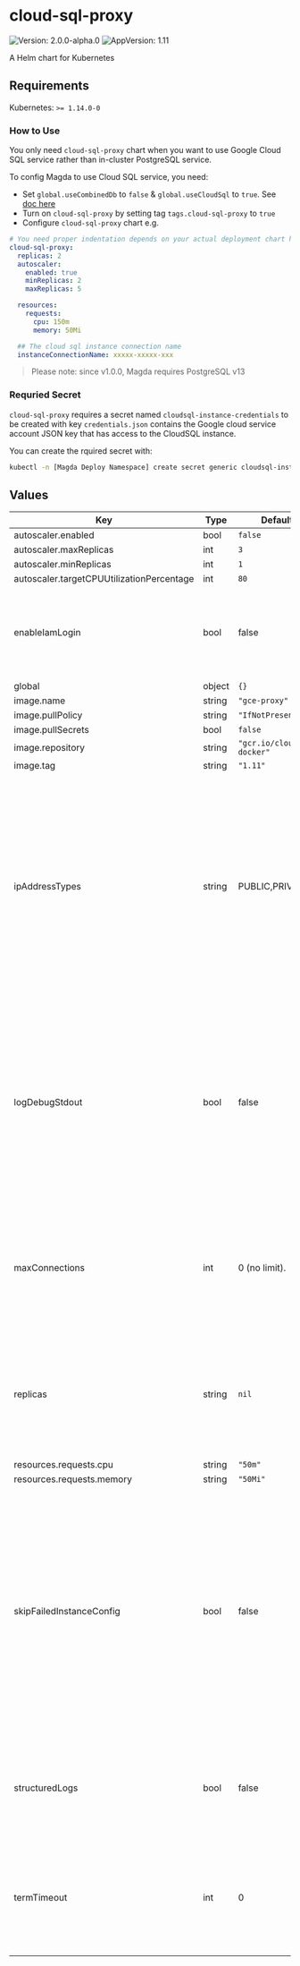 # cloud-sql-proxy

![Version: 2.0.0-alpha.0](https://img.shields.io/badge/Version-2.0.0--alpha.0-informational?style=flat-square) ![AppVersion: 1.11](https://img.shields.io/badge/AppVersion-1.11-informational?style=flat-square)

A Helm chart for Kubernetes

## Requirements

Kubernetes: `>= 1.14.0-0`

### How to Use

You only need `cloud-sql-proxy` chart when you want to use Google Cloud SQL service rather than in-cluster PostgreSQL service.

To config Magda to use Cloud SQL service, you need:
- Set `global.useCombinedDb` to `false` & `global.useCloudSql` to `true`. See [doc here](https://github.com/magda-io/magda/tree/master/deploy/helm/magda-core#values)
- Turn on `cloud-sql-proxy` by setting tag `tags.cloud-sql-proxy` to `true`
- Configure `cloud-sql-proxy` chart e.g.

```yaml
# You need proper indentation depends on your actual deployment chart hierarchy
cloud-sql-proxy:
  replicas: 2
  autoscaler:
    enabled: true
    minReplicas: 2
    maxReplicas: 5

  resources:
    requests:
      cpu: 150m
      memory: 50Mi

  ## The cloud sql instance connection name
  instanceConnectionName: xxxxx-xxxxx-xxx
```

> Please note: since v1.0.0, Magda requires PostgreSQL v13

### Requried Secret

`cloud-sql-proxy` requires a secret named `cloudsql-instance-credentials` to be created with key `credentials.json` contains
the Google cloud service account JSON key that has access to the CloudSQL instance.

You can create the rquired secret with:

```bash
kubectl -n [Magda Deploy Namespace] create secret generic cloudsql-instance-credentials --from-file=credentials.json=[local path to service account JSON key file]
```

## Values

| Key | Type | Default | Description |
|-----|------|---------|-------------|
| autoscaler.enabled | bool | `false` |  |
| autoscaler.maxReplicas | int | `3` |  |
| autoscaler.minReplicas | int | `1` |  |
| autoscaler.targetCPUUtilizationPercentage | int | `80` |  |
| enableIamLogin | bool | false | Enables the proxy to use Cloud SQL IAM database authentication. Available from docker image 1.23.0 |
| global | object | `{}` |  |
| image.name | string | `"gce-proxy"` |  |
| image.pullPolicy | string | `"IfNotPresent"` |  |
| image.pullSecrets | bool | `false` |  |
| image.repository | string | `"gcr.io/cloudsql-docker"` |  |
| image.tag | string | `"1.11"` |  |
| ipAddressTypes | string | PUBLIC,PRIVATE | A comma-delimited list of preferred IP types for connecting to an instance.  For example, setting this to PRIVATE will force the proxy to connect to instances using an instance's associated private IP. Available from docker image 1.23.0 |
| logDebugStdout | bool | false | This is to log non-error output to standard out instead of standard error.  For example, if you don't want connection related messages to log as errors, set this flag to true. Available from docker image 1.23.0 |
| maxConnections | int | 0 (no limit). | If provided, the maximum number of connections to establish before refusing new connections.  Available from docker image 1.23.0 |
| replicas | string | `nil` | no. of replicas required for the deployment. If not set, k8s will assume `1` but allows HPA (autoscaler) alters it. @default 1 |
| resources.requests.cpu | string | `"50m"` |  |
| resources.requests.memory | string | `"50Mi"` |  |
| skipFailedInstanceConfig | bool | false | Setting this flag will prevent the proxy from terminating if any errors occur during instance configuration.  Please note that this means some instances may fail to be set up correctly while others may work if the proxy restarts. Available from docker image 1.23.0 |
| structuredLogs | bool | false | Writes all logging output as JSON with the following keys: level, ts, caller, msg. Available from docker image 1.23.0 |
| termTimeout | int | 0 | How long (in seconds) to wait for connections to close before shutting down the proxy. Available from docker image 1.23.0 |
